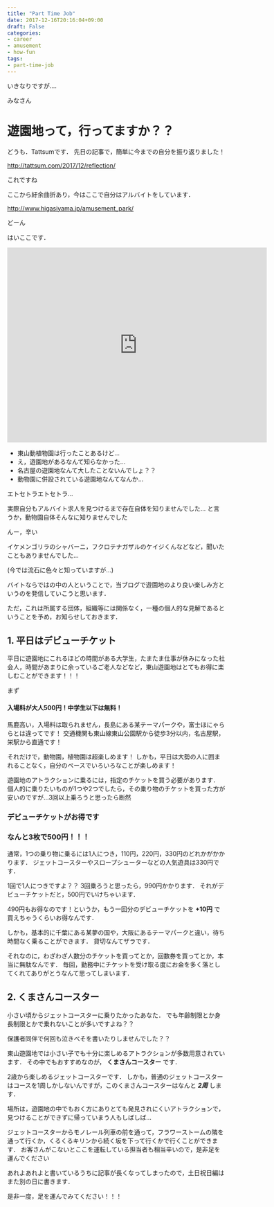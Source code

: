 ```yaml
---
title: "Part Time Job"
date: 2017-12-16T20:16:04+09:00
draft: False
categories:
- career
- amusement
- how-fun
tags:
- part-time-job
---
```


いきなりですが....

みなさん

# 遊園地って，行ってますか？？

どうも．Tattsumです．
先日の記事で，簡単に今までの自分を振り返りました！

http://tattsum.com/2017/12/reflection/

これですね

ここから紆余曲折あり，今はここで自分はアルバイトをしています．

http://www.higasiyama.jp/amusement_park/

どーん

はいここです．

<iframe src="https://www.google.com/maps/embed?pb=!1m14!1m12!1m3!1d1630.9523929844424!2d136.97608280442856!3d35.15899527106941!2m3!1f0!2f0!3f0!3m2!1i1024!2i768!4f13.1!5e0!3m2!1sja!2sjp!4v1513569069600" width="600" height="450" frameborder="0" style="border:0" allowfullscreen></iframe>


- 東山動植物園は行ったことあるけど...
- え，遊園地があるなんて知らなかった...
- 名古屋の遊園地なんて大したことないんでしょ？？
- 動物園に併設されている遊園地なんてなんか...

エトセトラエトセトラ...

実際自分もアルバイト求人を見つけるまで存在自体を知りませんでした...
と言うか，動物園自体そんなに知りませんでした

んー，辛い

イケメンゴリラのシャバーニ，フクロテナガザルのケイジくんなどなど，聞いたこともありませんでした...

(今では流石に色々と知っていますが...)

バイトならではの中の人ということで，当ブログで遊園地のより良い楽しみ方というのを発信していこうと思います．

ただ，これは所属する団体，組織等には関係なく，一種の個人的な見解であるということを予め，お知らせしておきます．


## 1. 平日はデビューチケット

平日に遊園地にこれるほどの時間がある大学生，たまたま仕事が休みになった社会人，時間があまりに余っているご老人などなど，東山遊園地はとてもお得に楽しむことができます！！！

まず

#### 入場料が大人500円！中学生以下は無料！

馬鹿高い，入場料は取られません，長島にある某テーマパークや，富士ほにゃららとは違ってです！
交通機関も東山線東山公園駅から徒歩3分以内，名古屋駅，栄駅から直通です！

それだけで，動物園，植物園は超楽しめます！
しかも，平日は大勢の人に囲まれることなく，自分のペースでいろいろなことが楽しめます！

遊園地のアトラクションに乗るには，指定のチケットを買う必要があります．
個人的に乗りたいものが1つや2つでしたら，その乗り物のチケットを買った方が安いのですが...3回以上乗ろうと思ったら断然

### デビューチケットがお得です
### なんと3枚で500円！！！

通常，1つの乗り物に乗るには1人につき，110円，220円，330円のどれかがかかります．
ジェットコースターやスロープシューターなどの人気遊具は330円です．

1回で1人につきですよ？？
3回乗ろうと思ったら，990円かかります．
それがデビューチケットだと，500円でいけちゃいます．

490円もお得なのです！というか，もう一回分のデビューチケットを **+10円** で買えちゃうくらいお得なんです．

しかも，基本的に千葉にある某夢の国や，大阪にあるテーマパークと違い，待ち時間なく乗ることができます．
貸切なんてザラです．

それなのに，わざわざ人数分のチケットを買ってとか，回数券を買ってとか，本当に無駄なんです．
毎回，勤務中にチケットを受け取る度にお金を多く落としてくれてありがとうなんて思ってしまいます．


## 2. くまさんコースター

小さい頃からジェットコースターに乗りたかったあなた．
でも年齢制限とか身長制限とかで乗れないことが多いですよね？？

保護者同伴で何回も泣きべそを書いたりしませんでした？？

東山遊園地では小さい子でも十分に楽しめるアトラクションが多数用意されています．
その中でもおすすめなのが， **くまさんコースター** です．

2歳から楽しめるジェットコースターです．
しかも，普通のジェットコースターはコースを1周しかしないんですが，このくまさんコースターはなんと ***2周*** します．

場所は，遊園地の中でもおく方にありとても発見されにくいアトラクションで，見つけることができずに帰っていまう人もしばしば...

ジェットコースターからモノレール列車の前を通って，フラワーストームの隣を通って行くか，くるくるキリンから続く坂を下って行くかで行くことができます．
お客さんがこないとここを運転している担当者も相当辛いので，是非足を運んでください



あれよあれよと書いているうちに記事が長くなってしまったので，土日祝日編はまた別の日に書きます．

是非一度，足を運んでみてください！！！
